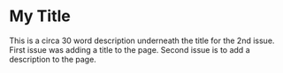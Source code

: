 # My Title
This is a circa 30 word description underneath the title for the 2nd issue.
First issue was adding a title to the page.
Second issue is to add a description to the page.